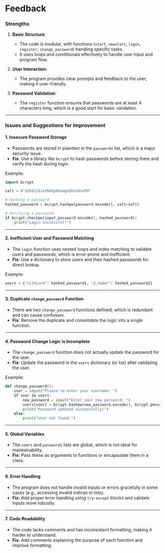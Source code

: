 # Feedback

### **Strengths**
1. **Basic Structure**:
   - The code is modular, with functions (`start`, `newstart`, `login`, `register`, `change_password`) handling specific tasks.
   - It uses loops and conditionals effectively to handle user input and program flow.

2. **User Interaction**:
   - The program provides clear prompts and feedback to the user, making it user-friendly.

3. **Password Validation**:
   - The `register` function ensures that passwords are at least 4 characters long, which is a good start for basic validation.

---

### **Issues and Suggestions for Improvement**

#### 1. **Insecure Password Storage**
   - Passwords are stored in plaintext in the `passwords` list, which is a major security issue.
   - **Fix**: Use a library like `bcrypt` to hash passwords before storing them and verify the hash during login.

   Example:
   ```python
   import bcrypt

   salt = b"$2b$12$ieYNkQp8QumgedUo30nuPO"

   # Hashing a password
   hashed_password = bcrypt.hashpw(password.encode(), salt=salt)

   # Verifying a password
   if bcrypt.checkpw(input_password.encode(), hashed_password):
       print("Login successful!")
   ```

---

#### 2. **Inefficient User and Password Matching**
   - The `login` function uses nested loops and index matching to validate users and passwords, which is error-prone and inefficient.
   - **Fix**: Use a dictionary to store users and their hashed passwords for direct lookup.

   Example:
   ```python
   users = {"sithLord": hashed_password1, "d_Vader": hashed_password2}
   ```

---

#### 3. **Duplicate `change_password` Function**
   - There are two `change_password` functions defined, which is redundant and can cause confusion.
   - **Fix**: Remove the duplicate and consolidate the logic into a single function.

---

#### 4. **Password Change Logic is Incomplete**
   - The `change_password` function does not actually update the password for the user.
   - **Fix**: Update the password in the `users` dictionary (or list) after validating the user.

   Example:
   ```python
   def change_password():
       user = input("Please re-enter your username: ")
       if user in users:
           new_password = input("Enter your new password: ")
           users[user] = bcrypt.hashpw(new_password.encode(), bcrypt.gensalt())
           print("Password updated successfully!")
       else:
           print("User not found.")
   ```

---

#### 5. **Global Variables**
   - The `users` and `passwords` lists are global, which is not ideal for maintainability.
   - **Fix**: Pass these as arguments to functions or encapsulate them in a class.

---

#### 6. **Error Handling**
   - The program does not handle invalid inputs or errors gracefully in some cases (e.g., accessing invalid indices in lists).
   - **Fix**: Add proper error handling using `try-except` blocks and validate inputs more robustly.

---

#### 7. **Code Readability**
   - The code lacks comments and has inconsistent formatting, making it harder to understand.
   - **Fix**: Add comments explaining the purpose of each function and improve formatting.